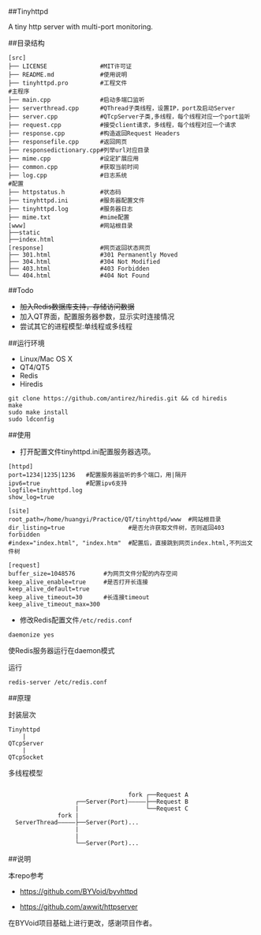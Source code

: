 ##Tinyhttpd

A tiny http server with multi-port monitoring.

##目录结构

```
[src]
├── LICENSE               #MIT许可证
├── README.md             #使用说明
├── tinyhttpd.pro         #工程文件
#主程序
├── main.cpp              #启动多端口监听
├── serverthread.cpp      #QThread子类线程，设置IP，port及启动Server
├── server.cpp            #QTcpServer子类,多线程，每个线程对应一个port监听
├── request.cpp           #接受client请求，多线程，每个线程对应一个请求
├── response.cpp          #构造返回Request Headers
├── responsefile.cpp      #返回网页
├── responsedictionary.cpp#列举url对应目录
├── mime.cpp              #设定扩展应用
├── common.cpp            #获取当前时间
├── log.cpp               #日志系统
#配置
├── httpstatus.h          #状态码
├── tinyhttpd.ini         #服务器配置文件
├── tinyhttpd.log         #服务器日志
├── mime.txt              #mime配置
[www]                     #网站根目录
├──static
├──index.html
[response]                #网页返回状态网页
├── 301.html              #301 Permanently Moved
├── 304.html              #304 Not Modified
├── 403.html              #403 Forbidden
└── 404.html              #404 Not Found
```

##Todo

* <del>加入Redis数据库支持，存储访问数据</del>
* 加入QT界面，配置服务器参数，显示实时连接情况
* 尝试其它的进程模型:单线程或多线程

##运行环境
+ Linux/Mac OS X
+ QT4/QT5
+ Redis
+ Hiredis

```
git clone https://github.com/antirez/hiredis.git && cd hiredis 
make 
sudo make install 
sudo ldconfig
```


##使用

- 打开配置文件tinyhttpd.ini配置服务器选项。

```
[httpd]
port=1234|1235|1236   #配置服务器监听的多个端口，用|隔开
ipv6=true             #配置ipv6支持
logfile=tinyhttpd.log
show_log=true

[site]
root_path=/home/huangyi/Practice/QT/tinyhttpd/www  #网站根目录
dir_listing=true                  #是否允许获取文件树，否则返回403 forbidden
#index="index.html", "index.htm"  #配置后，直接跳到网页index.html,不列出文件树

[request]
buffer_size=1048576        #为网页文件分配的内存空间
keep_alive_enable=true     #是否打开长连接
keep_alive_default=true
keep_alive_timeout=30      #长连接timeout
keep_alive_timeout_max=300

```

- 修改Redis配置文件`/etc/redis.conf`

`daemonize yes`

使Redis服务器运行在daemon模式

运行

`redis-server /etc/redis.conf`

##原理

封装层次

```
Tinyhttpd
    |
QTcpServer
    |                                      
QTcpSocket                             
```             

多线程模型

```             

                                  fork ┌──Request A
                   ┌──Server(Port)—————├──Request B
                   |                   └──Request C 
              fork |                    
  ServerThread—————├──Server(Port)...
                   |
                   |
                   └──Server(Port)...

```

##说明

本repo参考

+ https://github.com/BYVoid/byvhttpd

+ https://github.com/awwit/httpserver

在BYVoid项目基础上进行更改，感谢项目作者。